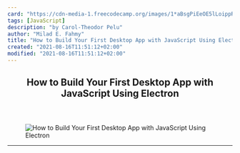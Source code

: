 ```yaml
---
card: "https://cdn-media-1.freecodecamp.org/images/1*aBsgPiEeOE5lLoippRm7BA.png"
tags: [JavaScript]
description: "by Carol-Theodor Pelu"
author: "Milad E. Fahmy"
title: "How to Build Your First Desktop App with JavaScript Using Electron"
created: "2021-08-16T11:51:12+02:00"
modified: "2021-08-16T11:51:12+02:00"
---
```

<div class="site-wrapper">
<main id="site-main" class="site-main outer">
<div class="inner">
<article class="post-full post tag-javascript tag-programming tag-tech tag-technology tag-startup ">
<header class="post-full-header">
<h1 class="post-full-title">How to Build Your First Desktop App with JavaScript Using Electron</h1>
</header>
<figure class="post-full-image">
<picture>
<source media="(max-width: 700px)" sizes="1px" srcset="data:image/gif;base64,R0lGODlhAQABAIAAAAAAAP///yH5BAEAAAAALAAAAAABAAEAAAIBRAA7 1w">
<source media="(min-width: 701px)" sizes="(max-width: 800px) 400px,
(max-width: 1170px) 700px,
1400px" srcset="https://cdn-media-1.freecodecamp.org/images/1*aBsgPiEeOE5lLoippRm7BA.png 300w,
https://cdn-media-1.freecodecamp.org/images/1*aBsgPiEeOE5lLoippRm7BA.png 600w,
https://cdn-media-1.freecodecamp.org/images/1*aBsgPiEeOE5lLoippRm7BA.png 1000w,
https://cdn-media-1.freecodecamp.org/images/1*aBsgPiEeOE5lLoippRm7BA.png 2000w">
<img onerror="this.style.display='none'" src="https://cdn-media-1.freecodecamp.org/images/1*aBsgPiEeOE5lLoippRm7BA.png" alt="How to Build Your First Desktop App with JavaScript Using Electron">
</picture>
</figure>
<section class="post-full-content">
<div class="post-content medium-migrated-article">
</div>
<hr>
</section>
</article>
</div>
</main>
</div>
<!-- Google Tag Manager (noscript) -->
<!-- End Google Tag Manager (noscript) -->

